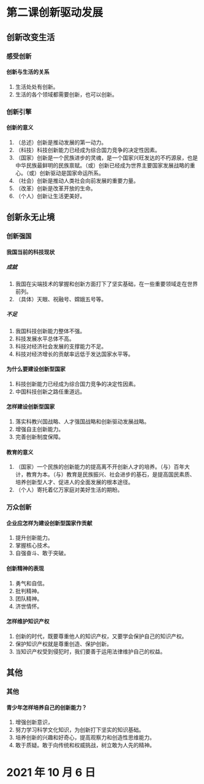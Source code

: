 # 第二课创新驱动发展

## 创新改变生活

### 感受创新

#### 创新与生活的关系

1. 生活处处有创新。
2. 生活的各个领域都需要创新，也可以创新。

### 创新引擎

#### 创新的意义

1. （总述）创新是推动发展的第一动力。
2. （科技）科技创新能力已经成为综合国力竞争的决定性因素。
3. （国家）创新是一个民族进步的灵魂，是一个国家兴旺发达的不朽源泉，也是中华民族最鲜明的民族禀赋。（或）创新已经成为世界主要国家发展战略的重心。（或）创新驱动是国家命运所系。
4. （社会）创新是推动人类社会向前发展的重要力量。
5. （改革）创新是改革开放的生命。
6. （个人）创新让生活更美好。

## 创新永无止境

### 创新强国

#### 我国当前的科技现状

##### 成就

1. 我国在尖端技术的掌握和创新方面打下了坚实基础，在一些重要领域走在世界前列。 
2. （具体）天眼、祝融号、嫦娥五号等。

##### 不足

1. 我国科技创新能力整体不强。
2. 科技发展水平总体不高。
3. 科技对经济社会发展的支撑能力不足。
4. 科技对经济增长的贡献率远低于发达国家水平等。

#### 为什么要建设创新型国家

1. 科技创新能力已经成为综合国力竞争的决定性因素。
2. 中国科技创新之路任重道远。

#### 怎样建设创新型国家

1. 落实科教兴国战略、人才强国战略和创新驱动发展战略。
2. 增强自主创新能力。
3. 完善创新制度保障。

#### 教育的意义

1. （国家）一个民族的创新能力的提高离不开创新人才的培养。（与）百年大计，教育为本。（与）教育是民族振兴、社会进步的基石，是提高国民素质、培养创新型人才、促进人的全面发展的根本途径。
2. （个人）寄托着亿万家庭对美好生活的期盼。

### 万众创新

#### 企业应怎样为建设创新型国家作贡献

1. 提升创新能力。
2. 掌握核心技术。
3. 自强奋斗、敢于突破。

#### 创新精神的表现

1. 勇气和自信。
2. 批判精神。
3. 团队精神。
4. 济世情怀。

#### 怎样维护知识产权

1. 创新的时代，既要尊重他人的知识产权，又要学会保护自己的知识产权。
2. 保护知识产权就是尊重创造、保护创新。
3. 当知识产权受到侵犯时，我们要善于运用法律维护自己的权益。

## 其他

### 其他

#### 青少年怎样培养自己的创新能力？

1. 增强创新意识，
2. 努力学习科学文化知识，为创新打下坚实的知识基础。
3. 培养创新的兴趣和好奇心，提高观察力和创造性思维能力。
4. 敢于质疑。敢于向传统和权威挑战，树立敢为人先的精神。

# 2021 年 10 月 6 日